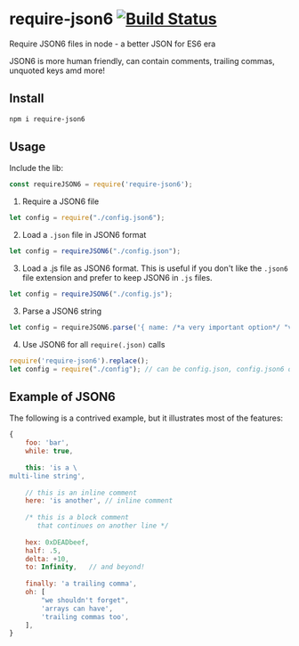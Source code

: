 # require-json6 [![Build Status](https://travis-ci.org/duzun/require-json6.svg?branch=master)](https://travis-ci.org/duzun/require-json6)

Require JSON6 files in node - a better JSON for ES6 era

JSON6 is more human friendly, can contain comments, trailing commas, unquoted keys amd more!

## Install

```sh
npm i require-json6
```

## Usage

Include the lib:

```js
const requireJSON6 = require('require-json6');
```

1) Require a JSON6 file

```js
let config = require("./config.json6");
```

2) Load a `.json` file in JSON6 format

```js
let config = requireJSON6("./config.json");
```

3) Load a .js file as JSON6 format.
This is useful if you don't like the `.json6` file extension
and prefer to keep JSON6 in `.js` files.

```js
let config = requireJSON6("./config.js");
```

3) Parse a JSON6 string

```js
let config = requireJSON6.parse('{ name: /*a very important option*/ "value" }');
```

4) Use JSON6 for all `require(.json)` calls

```js
require('require-json6').replace();
let config = require("./config"); // can be config.json, config.json6 or config.js
```

## Example of JSON6

The following is a contrived example, but it illustrates most of the features:

```js
{
    foo: 'bar',
    while: true,
 
    this: 'is a \
multi-line string',
 
    // this is an inline comment 
    here: 'is another', // inline comment 
 
    /* this is a block comment
       that continues on another line */
 
    hex: 0xDEADbeef,
    half: .5,
    delta: +10,
    to: Infinity,   // and beyond! 
 
    finally: 'a trailing comma',
    oh: [
        "we shouldn't forget",
        'arrays can have',
        'trailing commas too',
    ],
}
```
